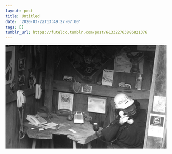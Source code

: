 ```yaml
---
layout: post
title: Untitled
date: '2020-03-22T13:49:27-07:00'
tags: []
tumblr_url: https://futelco.tumblr.com/post/613322763886821376
---
```

 ![](/images/blog/60f966215e37fbd1638c6c68f5b2719d8d9af9df.jpg)  
